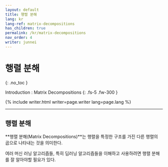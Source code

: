 ```yaml
---
layout: default
title: 행렬 분해
lang: kr
lang-ref: matrix-decompositions
has_children: true
permalink: /kr/matrix-decompositions
nav_order: 4
writer: junnei
---
```


# 행렬 분해
{: .no_toc }


Introduction : Matrix Decompositions
{: .fs-5 .fw-300 }


{% include writer.html writer=page.writer lang=page.lang %}

---

## 행렬 분해

**행렬 분해(Matrix Decompositions)**는 행렬을 특정한 구조를 가진 다른 행렬의 곱으로 나타내는 것을 의미한다. 

여러 머신 러닝 알고리즘들, 특히 딥러닝 알고리즘들을 이해하고 사용하려면 행렬 분해를 잘 알아야할 필요가 있다.